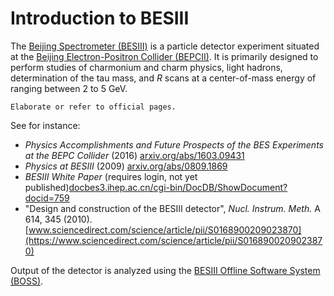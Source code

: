 <!-- cspell:ignore Nucl Instrum -->

# Introduction to BESIII

The [Beijing Spectrometer (BESIII)](http://bes3.ihep.ac.cn) is a particle detector
experiment situated at the
[Beijing Electron-Positron Collider (BEPCII)](http://english.ihep.cas.cn/doc/1840.html).
It is primarily designed to perform studies of charmonium and charm physics, light
hadrons, determination of the tau mass, and $R$ scans at a center-of-mass energy of
ranging between 2 to 5 GeV.

```{todo}
Elaborate or refer to official pages.
```

See for instance:

- _Physics Accomplishments and Future Prospects of the BES Experiments at the BEPC
  Collider_ (2016) [arxiv.org/abs/1603.09431](https://arxiv.org/abs/1603.09431)
- _Physics at BESIII_ (2009) [arxiv.org/abs/0809.1869](https://arxiv.org/abs/0809.1869)
- _BESIII White Paper_ (requires login, not yet published)[docbes3.ihep.ac.cn/cgi-bin/DocDB/ShowDocument?docid=759](https://docbes3.ihep.ac.cn/cgi-bin/DocDB/ShowDocument?docid=759)
- "Design and construction of the BESIII detector", _Nucl. Instrum. Meth._ A 614, 345 (2010). [www.sciencedirect.com/science/article/pii/S0168900209023870](https://www.sciencedirect.com/science/article/pii/S0168900209023870) <!-- cspell:ignore sciencedirect -->

Output of the detector is analyzed using the
[BESIII Offline Software System (BOSS)](http://english.ihep.cas.cn/bes/doc/2247.html).
